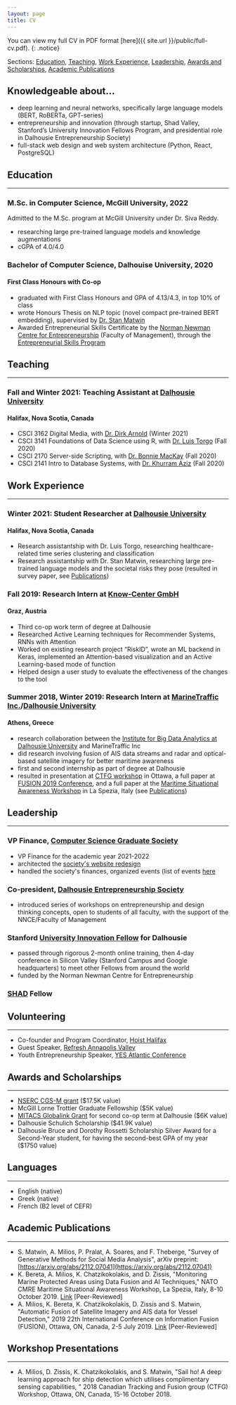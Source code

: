 ```yaml
---
layout: page
title: CV
---
```


You can view my full CV in PDF format [here]({{ site.url }}/public/full-cv.pdf).
{: .notice}

Sections: [Education](#education), [Teaching](#teaching), [Work Experience](#work-experience), [Leadership](#leadership), [Awards and Scholarships](#awards-and-scholarships), [Academic Publications](#academic-publications)

## Knowledgeable about...

* deep learning and neural networks, specifically large language models (BERT, RoBERTa, GPT-series)
* entrepreneurship and innovation (through startup, Shad Valley, Stanford’s University
Innovation Fellows Program, and presidential role in Dalhousie Entrepreneurship Society)
* full-stack web design and web system architecture (Python, React, PostgreSQL)

## Education

<hr>

### M.Sc. in Computer Science, McGill University, 2022
Admitted to the M.Sc. program at McGill University under Dr. Siva Reddy. 
* researching large pre-trained language models and knowledge augmentations
* cGPA of 4.0/4.0

### Bachelor of Computer Science, Dalhouise University, 2020
#### First Class Honours with Co-op
* graduated with First Class Honours and GPA of 4.13/4.3, in top 10% of class
* wrote Honours Thesis on NLP topic (novel compact pre-trained BERT embedding), supervised by [Dr. Stan Matwin](https://web.cs.dal.ca/~stan/)
* Awarded Entrepreneurial Skills Certificate by the [Norman Newman Centre for
Entrepreneurship](https://www.dal.ca/faculty/management/nnce.html) (Faculty of Management), through the [Entrepreneurial Skills Program](https://academiccalendar.dal.ca/Catalog/ViewCatalog.aspx?pageid=viewcatalog&catalogid=105&chapterid=6420&loaduseredits=False)

## Teaching

<hr>

### Fall and Winter 2021: Teaching Assistant at [Dalhousie University](https://www.dal.ca/)
#### Halifax, Nova Scotia, Canada
* CSCI 3162 Digital Media, with [Dr. Dirk Arnold](https://web.cs.dal.ca/~dirk/) (Winter 2021)
* CSCI 3141 Foundations of Data Science using R, with [Dr. Luis Torgo](https://web.cs.dal.ca/~ltorgo/) (Fall 2020)
* CSCI 2170 Server-side Scripting, with [Dr. Bonnie MacKay](https://web.cs.dal.ca/~bmackay/) (Fall 2020)
* CSCI 2141 Intro to Database Systems, with [Dr. Khurram Aziz](https://www.dal.ca/faculty/computerscience/faculty-staff/khurram-aziz.html) (Fall 2020)

## Work Experience

<hr>

### Winter 2021: Student Researcher at [Dalhousie University](https://www.dal.ca/)
#### Halifax, Nova Scotia, Canada
* Research assistantship with Dr. Luis Torgo, researching healthcare-related time series clustering and classification
* Research assistantship with Dr. Stan Matwin, researching large pre-trained language models and the societal risks they pose (resulted in survey paper, see [Publications](#academic-publications))

### Fall 2019: Research Intern at [Know-Center GmbH](https://www.know-center.tugraz.at/en/)
#### Graz, Austria
* Third co-op work term of degree at Dalhousie
* Researched Active Learning techniques for Recommender Systems, RNNs with Attention
* Worked on existing research project “RiskID”, wrote an ML backend in Keras, implemented an Attention-based visualization and an Active Learning-based mode of function
* Helped design a user study to evaluate the effectiveness of the changes to the tool

### Summer 2018, Winter 2019: Research Intern at [MarineTraffic Inc.](https://www.marinetraffic.com/)/[Dalhousie University](https://www.dal.ca/)
#### Athens, Greece
* research collaboration between the [Institute for Big Data Analytics at Dalhousie University](https://bigdata.cs.dal.ca/) and MarineTraffic Inc
* did research involving fusion of AIS data streams and radar and optical-based satellite imagery for better maritime awareness
* first and second internship as part of degree at Dalhousie
* resulted in presentation at [CTFG workshop](http://www.ctfg.ca/) in Ottawa, a full paper at [FUSION 2019 Conference](https://www.fusion2019.org/program.html), and a full paper at the [Maritime Situational Awareness Workshop](https://www.cmre.nato.int/msaw-2019-home) in La Spezia, Italy (see [Publications](#academic-publications))

## Leadership

<hr>

### VP Finance, [Computer Science Graduate Society](https://csgs.cs.mcgill.ca/)
* VP Finance for the academic year 2021-2022
* architected the [society's website redesign](https://csgs.cs.mcgill.ca)
* handled the society's finances, organized events (list of events [here](https://csgs.cs.mcgill.ca/?page_id=462)

### Co-president, [Dalhousie Entrepreneurship Society](https://www.facebook.com/dalentsoc/)
* introduced series of workshops on entrepreneurship and design thinking concepts, open to students of all faculty, with the support of the NNCE/Faculty of Management

### Stanford [University Innovation Fellow](https://universityinnovationfellows.org/) for Dalhousie
* passed through rigorous 2-month online training, then 4-day conference in Silicon Valley
(Stanford Campus and Google headquarters) to meet other Fellows from around the world
* funded by the Norman Newman Centre for Entrepreneurship

### [SHAD](https://www.shad.ca/) Fellow

## Volunteering

<hr>

* Co-founder and Program Coordinator, [Hoist Halifax](https://voltaeffect.com/programs/hoist/)
* Guest Speaker, [Refresh Annapolis Valley](https://refreshannapolisvalley.org/)
* Youth Entrepreneurship Speaker, [YES Atlantic Conference](https://www.yes-atlantic.com/)

## Awards and Scholarships

<hr>

* [NSERC CGS-M grant](https://www.nserc-crsng.gc.ca/students-etudiants/pg-cs/cgsm-bescm_eng.asp) ($17.5K value)
* McGill Lorne Trottier Graduate Fellowship ($5K value)
* [MITACS Globalink Grant](https://www.mitacs.ca/en/programs/globalink/globalink-research-award) for second co-op term at Dalhousie ($6K value)
* Dalhousie Schulich Scholarship ($41.9K value)
* Dalhousie Bruce and Dorothy Rossetti Scholarship Silver Award for a Second-Year student,
for having the second-best GPA of my year ($1750 value)

## Languages

<hr>

* English (native)
* Greek (native)
* French (B2 level of CEFR)

## Academic Publications

<hr>

* S. Matwin, A. Milios, P. Pralat, A. Soares, and F. Theberge, "Survey of Generative Methods for Social Media Analysis", arXiv preprint: [https://arxiv.org/abs/2112.07041](https://arxiv.org/abs/2112.07041)
* K. Bereta, A. Milios, K. Chatzikokolakis, and D. Zissis, "Monitoring Marine Protected Areas using Data Fusion and AI Techniques," NATO CMRE Maritime Situational Awareness
Workshop, La Spezia, Italy, 8-10 October 2019. [Link](https://www.cmre.nato.int/msaw-2019-home/msaw2019-papers/) [Peer-Reviewed]
* A. Milios, K. Bereta, K. Chatzikokolakis, D. Zissis and S. Matwin, "Automatic Fusion of Satellite Imagery and AIS data for Vessel Detection," 2019 22th International Conference on
Information Fusion (FUSION), Ottawa, ON, Canada, 2-5 July 2019. [Link](https://ieeexplore.ieee.org/abstract/document/9011339) [Peer-Reviewed]

## Workshop Presentations

<hr>

* A. Milios, D. Zissis, K. Chatzikokolakis, and S. Matwin, "Sail ho! A deep learning approach for ship detection which utilises complimentary sensing capabilities, " 2018 Canadian Tracking and Fusion group (CTFG) Workshop, Ottawa, ON, Canada, 15-16 October 2018.
